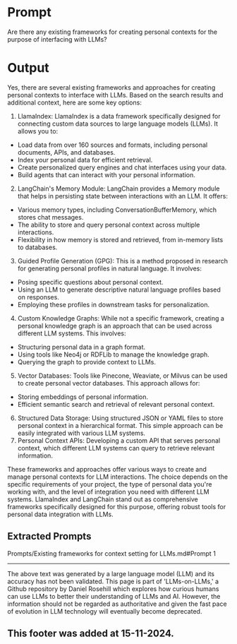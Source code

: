 # Prompt

Are there any existing frameworks for creating personal contexts for the purpose of interfacing with LLMs?

# Output

Yes, there are several existing frameworks and approaches for creating personal contexts to interface with LLMs. Based on the search results and additional context, here are some key options:

1. LlamaIndex:
   LlamaIndex is a data framework specifically designed for connecting custom data sources to large language models (LLMs). It allows you to:

- Load data from over 160 sources and formats, including personal documents, APIs, and databases.
- Index your personal data for efficient retrieval.
- Create personalized query engines and chat interfaces using your data.
- Build agents that can interact with your personal information.

2. LangChain's Memory Module:
   LangChain provides a Memory module that helps in persisting state between interactions with an LLM. It offers:

- Various memory types, including ConversationBufferMemory, which stores chat messages.
- The ability to store and query personal context across multiple interactions.
- Flexibility in how memory is stored and retrieved, from in-memory lists to databases.

3. Guided Profile Generation (GPG):
   This is a method proposed in research for generating personal profiles in natural language. It involves:

- Posing specific questions about personal context.
- Using an LLM to generate descriptive natural language profiles based on responses.
- Employing these profiles in downstream tasks for personalization.

4. Custom Knowledge Graphs:
   While not a specific framework, creating a personal knowledge graph is an approach that can be used across different LLM systems. This involves:

- Structuring personal data in a graph format.
- Using tools like Neo4j or RDFLib to manage the knowledge graph.
- Querying the graph to provide context to LLMs.

5. Vector Databases:
   Tools like Pinecone, Weaviate, or Milvus can be used to create personal vector databases. This approach allows for:

- Storing embeddings of personal information.
- Efficient semantic search and retrieval of relevant personal context.

6. Structured Data Storage:
   Using structured JSON or YAML files to store personal context in a hierarchical format. This simple approach can be easily integrated with various LLM systems.
7. Personal Context APIs:
   Developing a custom API that serves personal context, which different LLM systems can query to retrieve relevant information.

These frameworks and approaches offer various ways to create and manage personal contexts for LLM interactions. The choice depends on the specific requirements of your project, the type of personal data you're working with, and the level of integration you need with different LLM systems. LlamaIndex and LangChain stand out as comprehensive frameworks specifically designed for this purpose, offering robust tools for personal data integration with LLMs.

## Extracted Prompts

Prompts/Existing frameworks for context setting for LLMs.md#Prompt 1

---

The above text was generated by a large language model (LLM) and its accuracy has not been validated. This page is part of 'LLMs-on-LLMs,' a Github repository by Daniel Rosehill which explores how curious humans can use LLMs to better their understanding of LLMs and AI. However, the information should not be regarded as authoritative and given the fast pace of evolution in LLM technology will eventually become deprecated. 

This footer was added at 15-11-2024.
---